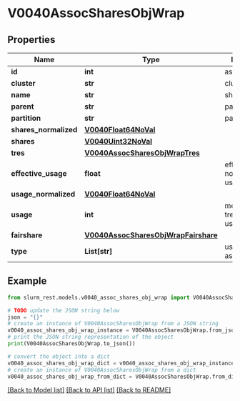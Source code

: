 # V0040AssocSharesObjWrap


## Properties

Name | Type | Description | Notes
------------ | ------------- | ------------- | -------------
**id** | **int** | assocation id | [optional] 
**cluster** | **str** | cluster name | [optional] 
**name** | **str** | share name | [optional] 
**parent** | **str** | parent name | [optional] 
**partition** | **str** | partition name | [optional] 
**shares_normalized** | [**V0040Float64NoVal**](V0040Float64NoVal.md) |  | [optional] 
**shares** | [**V0040Uint32NoVal**](V0040Uint32NoVal.md) |  | [optional] 
**tres** | [**V0040AssocSharesObjWrapTres**](V0040AssocSharesObjWrapTres.md) |  | [optional] 
**effective_usage** | **float** | effective, normalized usage | [optional] 
**usage_normalized** | [**V0040Float64NoVal**](V0040Float64NoVal.md) |  | [optional] 
**usage** | **int** | measure of tresbillableunits usage | [optional] 
**fairshare** | [**V0040AssocSharesObjWrapFairshare**](V0040AssocSharesObjWrapFairshare.md) |  | [optional] 
**type** | **List[str]** | user or account association | [optional] 

## Example

```python
from slurm_rest.models.v0040_assoc_shares_obj_wrap import V0040AssocSharesObjWrap

# TODO update the JSON string below
json = "{}"
# create an instance of V0040AssocSharesObjWrap from a JSON string
v0040_assoc_shares_obj_wrap_instance = V0040AssocSharesObjWrap.from_json(json)
# print the JSON string representation of the object
print(V0040AssocSharesObjWrap.to_json())

# convert the object into a dict
v0040_assoc_shares_obj_wrap_dict = v0040_assoc_shares_obj_wrap_instance.to_dict()
# create an instance of V0040AssocSharesObjWrap from a dict
v0040_assoc_shares_obj_wrap_from_dict = V0040AssocSharesObjWrap.from_dict(v0040_assoc_shares_obj_wrap_dict)
```
[[Back to Model list]](../README.md#documentation-for-models) [[Back to API list]](../README.md#documentation-for-api-endpoints) [[Back to README]](../README.md)


